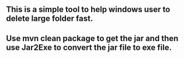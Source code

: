 ## This is a simple tool to help windows user to delete large folder fast. 
## Use mvn clean package to get the jar and then use Jar2Exe to convert the jar file to exe file.